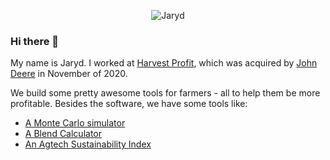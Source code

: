 <p align="center">
  <img src="https://github-readme-stats.vercel.app/api?username=jarydkrish&count_private=true&show_icons=true&theme=radical" alt="Jaryd"></img>
</p>

### Hi there 👋

My name is Jaryd. I worked at [Harvest Profit](https://www.harvestprofit.com), which was acquired by [John Deere](https://www.deere.com/en/) in November of 2020.

We build some pretty awesome tools for farmers - all to help them be more profitable. Besides the software, we have some tools like:

- [A Monte Carlo simulator](https://harvestprofit.github.io/monte-carlo/)
- [A Blend Calculator](https://harvestprofit.github.io/blend-calculator/)
- [An Agtech Sustainability Index](https://harvestprofit.github.io/agtech-sustainability-index/)
